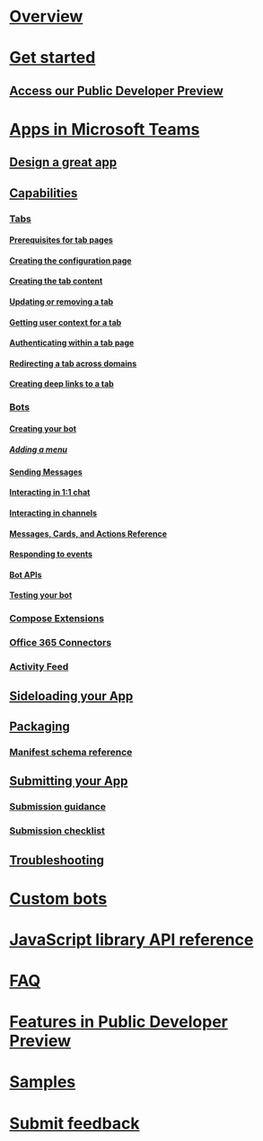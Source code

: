 ﻿# [Overview](index.md)
# [Get started](setup.md)
## [Access our Public Developer Preview](publicpreview.md)
# [Apps in Microsoft Teams](teamsapps.md)
## [Design a great app](design.md)
## [Capabilities](appcapabilities.md)
### [Tabs](tabs.md)
#### [Prerequisites for tab pages](prerequisites.md)
#### [Creating the configuration page](createconfigpage.md)
#### [Creating the tab content](createcontentpage.md)
#### [Updating or removing a tab](updateremove.md)
#### [Getting user context for a tab](getusercontext.md)
#### [Authenticating within a tab page](auth.md)
#### [Redirecting a tab across domains](crossdomain.md)
#### [Creating deep links to a tab](deeplinks.md)
### [Bots](bots.md)
#### [Creating your bot](botscreate.md)
##### [Adding a menu](botmenu.md)
#### [Sending Messages](botsconversation.md)
#### [Interacting in 1:1 chat](bots1on1.md)
#### [Interacting in channels](botsinchannels.md)
#### [Messages, Cards, and Actions Reference](botsmessages.md)
#### [Responding to events](botevents.md)
#### [Bot APIs](botapis.md)
#### [Testing your bot](botsadd.md)
### [Compose Extensions](composeextensions.md)
### [Office 365 Connectors](connectors.md)
### [Activity Feed](activityfeed.md)
## [Sideloading your App](sideload.md)
## [Packaging](createpackage.md)
### [Manifest schema reference](schema.md)
## [Submitting your App](submission.md)
### [Submission guidance](submissionguidance.md)
### [Submission checklist](submissionchecklist.md)
## [Troubleshooting](troubleshooting.md)
# [Custom bots](custombot.md)
# [JavaScript library API reference](jslibrary.md)
# [FAQ](faq.md)
# [Features in Public Developer Preview](previewfeatures.md)
# [Samples](samples.md)
# [Submit feedback](feedback.md)
